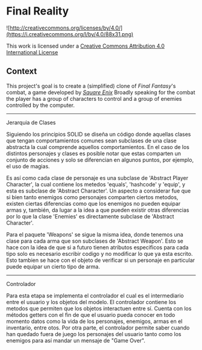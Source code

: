 Final Reality
=============

![http://creativecommons.org/licenses/by/4.0/](https://i.creativecommons.org/l/by/4.0/88x31.png)

This work is licensed under a 
[Creative Commons Attribution 4.0 International License](http://creativecommons.org/licenses/by/4.0/)

Context
-------

This project's goal is to create a (simplified) clone of _Final Fantasy_'s combat, a game developed
by [_Square Enix_](https://www.square-enix.com)
Broadly speaking for the combat the player has a group of characters to control and a group of 
enemies controlled by the computer.

---

Jerarquia de Clases

Siguiendo los principios SOLID se diseña un código donde aquellas clases que tengan comportamientos comunes
sean subclases de una clase abstracta la cual comprende aquellos comportamientos. En el caso de los distintos
personajes y clases es posible notar que estas comparten un conjunto de acciones y solo se diferencian en
algunos puntos, por ejemplo, el uso de magias.

Es así como cada clase de personaje es una subclase de 'Abstract Player Character', la cual contiene los metedos 'equals',
'hashcode' y 'equip', y esta es subclase de 'Abstract Character'. Un aspecto a considerar fue que si bien tanto enemigos como
personajes comparten ciertos metodos, existen ciertas diferencias como que los enemigos no pueden equipar armas y, también, da
lugar a la idea a que pueden existir otras diferencias por lo que la clase 'Enemies' es directamente subclase de
'Abstract Character'.

Para el paquete 'Weapons' se sigue la misma idea, donde tenemos una clase para cada arma que son subclases de 'Abstract Weapon'.
Esto se hace con la idea de que si a futuro tienen atributos especificos para cada tipo solo es necesario escribir
codigo y no modificar lo que ya esta escrito. Esto tambien se hace con el objeto de verificar si un personaje
en particular puede equipar un cierto tipo de arma.

---

Controlador

Para esta etapa se implementa el controlador el cual es el intermediario entre el usuario y los objetos del modelo. El controlador
contiene los metodos que permiten que los objetos interactuen entre sí. Cuenta con los métodos getters con el fin de que el usuario
pueda conocer en todo momento datos como la vida de los personajes, enemigos, armas en el inventario, entre otos. Por otra parte,
el controlador permite saber cuando han quedado fuera de juego los personajes del usuario tanto como los enemigos para así mandar un
mensaje de "Game Over".
